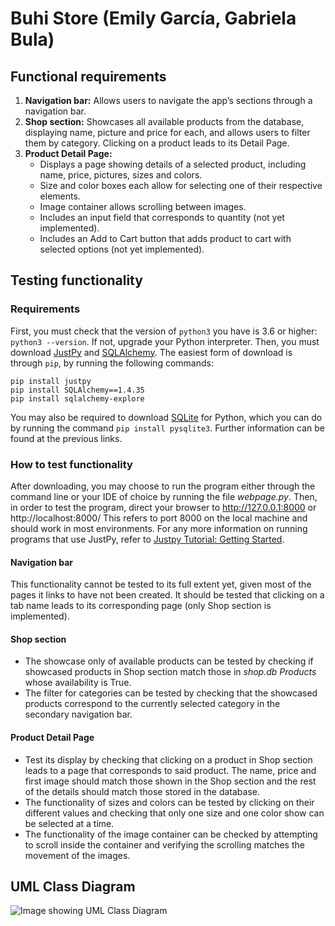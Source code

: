 # Buhi Store (Emily García, Gabriela Bula)

## Functional requirements
1. **Navigation bar:** Allows users to navigate the app’s sections through a navigation bar.
2. **Shop section:** Showcases all available products from the database, displaying name, picture and price for each, and allows users to filter them by category. Clicking on a product leads to its Detail Page.
3. **Product Detail Page:**
    - Displays a page showing details of a selected product, including name, price, pictures, sizes and colors.
    - Size and color boxes each allow for selecting one of their respective elements.
    - Image container allows scrolling between images.
    - Includes an input field that corresponds to quantity (not yet implemented).
    - Includes an Add to Cart button that adds product to cart with selected options (not yet implemented).

## Testing functionality
### Requirements
First, you must check that the version of `python3` you have is 3.6 or higher: `python3 --version`. If not, upgrade your Python interpreter.
Then, you must download [JustPy](https://justpy.io/tutorial/getting_started/) and [SQLAlchemy](https://docs.sqlalchemy.org/en/14/intro.html#installation). The easiest form of download is through `pip`, by running the following commands:
```
pip install justpy
pip install SQLAlchemy==1.4.35
pip install sqlalchemy-explore
```
You may also be required to download [SQLite](https://www.tutorialspoint.com/sqlite/sqlite_installation.htm) for Python, which you can do by running the command ```pip install pysqlite3```.
Further information can be found at the previous links.

### How to test functionality
After downloading, you may choose to run the program either through the command line or your IDE of choice by running the file *webpage.py*. Then, in order to test the program, direct your browser to http://127.0.0.1:8000 or http://localhost:8000/
This refers to port 8000 on the local machine and should work in most environments.
For any more information on running programs that use JustPy, refer to [Justpy Tutorial: Getting Started](https://justpy.io/tutorial/getting_started/).

#### Navigation bar
This functionality cannot be tested to its full extent yet, given most of the pages it links to have not been created. It should be tested that clicking on a tab name leads to its corresponding page (only Shop section is implemented).

#### Shop section
- The showcase only of available products can be tested by checking if showcased products in Shop section match those in *shop.db Products* whose availability is True.
- The filter for categories can be tested by checking that the showcased products correspond to the currently selected category in the secondary navigation bar.

#### Product Detail Page
- Test its display by checking that clicking on a product in Shop section leads to a page that corresponds to said product. The name, price and first image should match those shown in the Shop section and the rest of the details should match those stored in the database.
- The functionality of sizes and colors can be tested by clicking on their different values and checking that only one size and one color show can be selected at a time.
- The functionality of the image container can be checked by attempting to scroll inside the container and verifying the scrolling matches the movement of the images.

## UML Class Diagram
![Image showing UML Class Diagram](https://user-images.githubusercontent.com/98894987/164505500-132d93f4-d83a-410c-ab55-1f607cc6516f.png)
